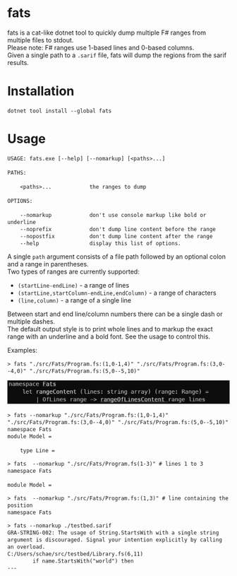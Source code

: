 fats
====

fats is a cat-like dotnet tool to quickly dump multiple F# ranges from multiple files to stdout.  
Please note: F# ranges use 1-based lines and 0-based columns.  
Given a single path to a `.sarif` file, fats will dump the regions from the sarif results.

# Installation
```shell
dotnet tool install --global fats
```

# Usage
```
USAGE: fats.exe [--help] [--nomarkup] [<paths>...]

PATHS:

    <paths>...            the ranges to dump

OPTIONS:

    --nomarkup            don't use console markup like bold or underline
    --noprefix            don't dump line content before the range
    --nopostfix           don't dump line content after the range
    --help                display this list of options.
```

A single `path` argument consists of a file path followed by an optional colon and a range in parentheses.  
Two types of ranges are currently supported:
- `(startLine-endLine)` - a range of lines
- `(startLine,startColumn-endLine,endColumn)` - a range of characters  
- `(line,column)` - a range of a single line  

Between start and end line/column numbers there can be a single dash or multiple dashes.  
The default output style is to print whole lines and to markup the exact range with an underline and a bold font. See the usage to control this.

Examples:
```shell
> fats "./src/Fats/Program.fs:(1,0-1,4)" "./src/Fats/Program.fs:(3,0--4,0)" "./src/Fats/Program.fs:(5,0--5,10)"
```
![Alt text](docs/images/markupoutput.png)



```shell
> fats --nomarkup "./src/Fats/Program.fs:(1,0-1,4)" "./src/Fats/Program.fs:(3,0--4,0)" "./src/Fats/Program.fs:(5,0--5,10)"
namespace Fats
module Model =

    type Line =
```

```shell
> fats  --nomarkup "./src/Fats/Program.fs(1-3)" # lines 1 to 3
namespace Fats

module Model =
```

```shell
> fats  --nomarkup "./src/Fats/Program.fs:(1,3)" # line containing the position
namespace Fats
```

```shell
> fats --nomarkup ./testbed.sarif
GRA-STRING-002: The usage of String.StartsWith with a single string argument is discouraged. Signal your intention explicitly by calling an overload.
C:/Users/schae/src/testbed/Library.fs(6,11)
        if name.StartsWith("world") then
---
```
